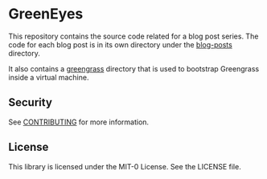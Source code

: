 # GreenEyes

This repository contains the source code related for a blog post series. The code for each blog post
is in its own directory under the [blog-posts](blog-posts) directory.

It also contains a [greengrass](greengrass) directory that is used to bootstrap Greengrass inside a virtual
machine.

## Security

See [CONTRIBUTING](CONTRIBUTING.md#security-issue-notifications) for more information.

## License

This library is licensed under the MIT-0 License. See the LICENSE file.
